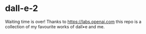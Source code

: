 # dall-e-2

Waiting time is over! Thanks to https://labs.openai.com this repo is a collection of my favourite works of dall•e and me.
